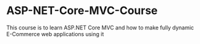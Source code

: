 # ASP-NET-Core-MVC-Course
 This course is to learn ASP.NET Core MVC and how to make fully dynamic E-Commerce web applications using it
